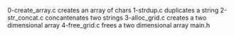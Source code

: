 
0-create_array.c creates an array of chars
1-strdup.c duplicates a string
2-str_concat.c concantenates two strings
3-alloc_grid.c creates a two dimensional array
4-free_grid.c frees a two  dimensional array
main.h
